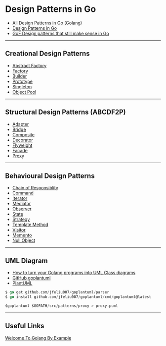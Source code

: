 # Design Patterns in Go

* [All Design Patterns in Go (Golang)](https://golangbyexample.com/all-design-patterns-golang/)
* [Design Patterns in Go](https://refactoring.guru/design-patterns/go)
* [GoF Design patterns that still make sense in Go](https://dev.to/mauriciolinhares/gof-design-patterns-that-still-make-sense-in-go-27k5)

***

## Creational Design Patterns

* [Abstract Factory](https://github.com/muarshad01/Design_Patterns_Go/blob/master/creational_design_patterns/abstract_factory/abstract_factory.md)
* [Factory](https://github.com/muarshad01/Design_Patterns_Go/blob/master/creational_design_patterns/factory/factory.md)
* [Builder](https://github.com/muarshad01/Design_Patterns_Go/blob/master/creational_design_patterns/builder/builder.md)
* [Prototype](https://github.com/muarshad01/Design_Patterns_Go/blob/master/creational_design_patterns/prototype/prototype.md)
* [Singleton](https://github.com/muarshad01/Design_Patterns_Go/blob/master/creational_design_patterns/singleton/singleton.md)
* [Object Pool](https://github.com/muarshad01/Design_Patterns_Go/blob/master/creational_design_patterns/object_pool/object_pool.md)

***

## Structural Design Patterns (ABCDF2P)

* [Adapter](https://github.com/muarshad01/Design_Patterns_Go/blob/master/structural_design_patterns/adapter/adapter.md)
* [Bridge](https://github.com/muarshad01/Design_Patterns_Go/blob/master/structural_design_patterns/bridge/bridge.md)
* [Composite](https://github.com/muarshad01/Design_Patterns_Go/blob/master/structural_design_patterns/composite/composite.md)
* [Decorator](https://github.com/muarshad01/Design_Patterns_Go/blob/master/structural_design_patterns/decorator/decorator.md)
* [Flyweight](https://github.com/muarshad01/Design_Patterns_Go/blob/master/structural_design_patterns/flyweight/flyweight.md)
* [Facade](https://github.com/muarshad01/Design_Patterns_Go/blob/master/structural_design_patterns/facade/facade.md)
* [Proxy](https://github.com/muarshad01/Design_Patterns_Go/blob/master/structural_design_patterns/proxy/proxy.md)

***

## Behavioural Design Patterns

* [Chain of Responsiblity](https://github.com/muarshad01/Design_Patterns_Go/blob/master/behavioral_design_patterns/chain_of_responsibility/chain_of_resp.md)
* [Command](https://github.com/muarshad01/Design_Patterns_Go/blob/master/behavioral_design_patterns/command/command.md)
* [Iterator](https://github.com/muarshad01/Design_Patterns_Go/blob/master/behavioral_design_patterns/iterator/iterator.md)
* [Mediator](https://github.com/muarshad01/Design_Patterns_Go/blob/master/behavioral_design_patterns/mediator/mediator.md)
* [Observer](https://github.com/muarshad01/Design_Patterns_Go/blob/master/behavioral_design_patterns/observer/observer.md)
* [State](https://github.com/muarshad01/Design_Patterns_Go/blob/master/behavioral_design_patterns/state/state.md)
* [Strategy](https://github.com/muarshad01/Design_Patterns_Go/blob/master/behavioral_design_patterns/strategy/strategy.md)
* [Template Method](https://github.com/muarshad01/Design_Patterns_Go/blob/master/behavioral_design_patterns/template/template.md)
* [Visitor](https://github.com/muarshad01/Design_Patterns_Go/blob/master/behavioral_design_patterns/visitor/visitor.md)
* [Memento](https://github.com/muarshad01/Design_Patterns_Go/blob/master/behavioral_design_patterns/memento/memento.md)
* [Null Object]()

***

## UML Diagram

* [How to turn your Golang programs into UML Class diagrams](https://www.reddit.com/r/golang/comments/ccc3cd/how_to_turn_your_golang_programs_into_uml_class/)
* [GitHub goplantuml](https://github.com/jfeliu007/goplantuml)
* [PlantUML](https://www.plantuml.com/plantuml/uml/SyfFKj2rKt3CoKnELR1Io4ZDoSa70000)


```go
$ go get github.com/jfeliu007/goplantuml/parser
$ go install github.com/jfeliu007/goplantuml/cmd/goplantuml@latest

$goplantuml $GOPATH/src/patterns/proxy > proxy.puml
```

***

## Useful Links

[Welcome To Golang By Example](https://golangbyexample.com/)
